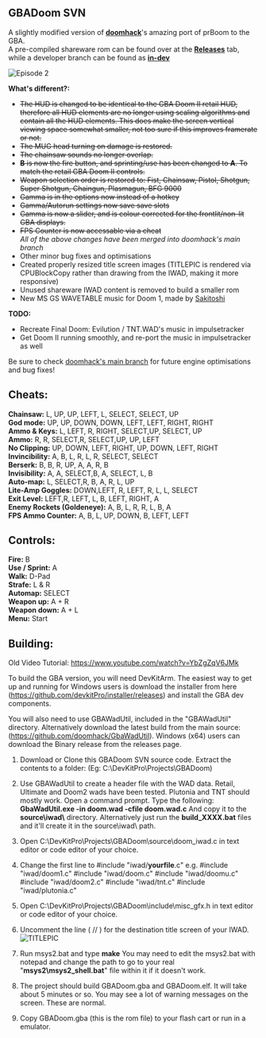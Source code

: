 
## GBADoom SVN

A slightly modified version of **[doomhack](https://github.com/doomhack/GBADoom)**'s amazing port of prBoom to the GBA.  
A pre-compiled shareware rom can be found over at the **[Releases](https://github.com/Kippykip/GBADoom/releases)** tab, while a developer branch can be found as **[in-dev](https://github.com/Kippykip/GBADoom/tree/in-dev)**

![Episode 2](https://i.imgur.com/kOwpVzW.png)  

**What's different?:**
 - ~~The HUD is changed to be identical to the GBA Doom II retail HUD, therefore all HUD elements are no longer using scaling algorithms and contain all the HUD elements. This does make the screen vertical viewing space somewhat smaller, not too sure if this improves framerate or not.~~
 - ~~The MUG head turning on damage is restored.~~
 - ~~The chainsaw sounds no longer overlap.~~
 - ~~**B** is now the fire button, and sprinting/use has been changed to **A**. To match the retail GBA Doom II controls.~~
 - ~~Weapon selection order is restored to: Fist, Chainsaw, Pistol, Shotgun, Super Shotgun, Chaingun, Plasmagun, BFG 9000~~  
 - ~~Gamma is in the options now instead of a hotkey~~
 - ~~Gamma/Autorun settings now save save slots~~  
 - ~~Gamma is now a slider, and is colour corrected for the frontlit/non-lit GBA displays.~~  
 - ~~FPS Counter is now accessable via a cheat~~  
*All of the above changes have been merged into doomhack's main branch*
 - Other minor bug fixes and optimisations
 - Created properly resized title screen images (TITLEPIC is rendered via CPUBlockCopy rather than drawing from the IWAD, making it more responsive)
 - Unused shareware IWAD content is removed to build a smaller rom
 - New MS GS WAVETABLE music for Doom 1, made by [Sakitoshi](https://www.romhacking.net/community/2272/)
 
**TODO:**
 - Recreate Final Doom: Evilution / TNT.WAD's music in impulsetracker
 - Get Doom II running smoothly, and re-port the music in impulsetracker as well

Be sure to check [doomhack's main branch](https://github.com/doomhack/GBADoom) for future engine optimisations and bug fixes!

## Cheats:
**Chainsaw:** L, UP, UP, LEFT, L, SELECT, SELECT, UP  
**God mode:** UP, UP, DOWN, DOWN, LEFT, LEFT, RIGHT, RIGHT  
**Ammo & Keys:** L, LEFT, R, RIGHT, SELECT,UP, SELECT, UP  
**Ammo:** R, R, SELECT,R, SELECT,UP, UP, LEFT  
**No Clipping:** UP, DOWN, LEFT, RIGHT, UP, DOWN, LEFT, RIGHT  
**Invincibility:** A, B, L, R, L, R, SELECT, SELECT  
**Berserk:** B, B, R, UP, A, A, R, B  
**Invisibility:** A, A, SELECT,B, A, SELECT, L, B  
**Auto-map:** L, SELECT,R, B, A, R, L, UP  
**Lite-Amp Goggles:** DOWN,LEFT, R, LEFT, R, L, L, SELECT  
**Exit Level:** LEFT,R, LEFT, L, B, LEFT, RIGHT, A  
**Enemy Rockets (Goldeneye):** A, B, L, R, R, L, B, A  
**FPS Ammo Counter:** A, B, L, UP, DOWN, B, LEFT, LEFT  

## Controls:  
**Fire:** B  
**Use / Sprint:** A  
**Walk:** D-Pad  
**Strafe:** L & R  
**Automap:** SELECT  
**Weapon up:** A + R  
**Weapon down:** A + L  
**Menu:** Start  

## Building:
Old Video Tutorial: https://www.youtube.com/watch?v=YbZgZqV6JMk

To build the GBA version, you will need DevKitArm. The easiest way to get up and running for Windows users is download the installer from here (https://github.com/devkitPro/installer/releases) and install the GBA dev components.

You will also need to use GBAWadUtil, included in the "GBAWadUtil\" directory. Alternatively download the latest build from the main source: (https://github.com/doomhack/GbaWadUtil). Windows (x64) users can download the Binary release from the releases page.

1) Download or Clone this GBADoom SVN source code.
Extract the contents to a folder: (Eg: C:\DevKitPro\Projects\GBADoom)

2) Use GBAWadUtil to create a header file with the WAD data. Retail, Ultimate and Doom2 wads have been tested. Plutonia and TNT should mostly work. 
Open a command prompt.
Type the following:
**GbaWadUtil.exe -in doom.wad -cfile doom.wad.c**
And copy it to the **source\\iwad\\** directory.
Alternatively just run the **build_XXXX.bat** files and it'll create it in the source\iwad\ path.

3) Open C:\DevKitPro\Projects\GBADoom\source\doom_iwad.c in text editor or code editor of your choice.
4) Change the first line to #include "iwad/**yourfile**.c" e.g.
#include "iwad/doom1.c"
#include "iwad/doom.c"
#include "iwad/doomu.c"
#include "iwad/doom2.c"
#include "iwad/tnt.c"
#include "iwad/plutonia.c"

5) Open C:\DevKitPro\Projects\GBADoom\include\misc_gfx.h in text editor or code editor of your choice.
6) Uncomment the line ( // ) for the destination title screen of your IWAD.
![TITLEPIC](https://i.imgur.com/PUt0IJh.png)
5) Run msys2.bat and type **make**
You may need to edit the msys2.bat with notepad and change the path to go to your real "**msys2\msys2_shell.bat**" file within it if it doesn't work.

6) The project should build GBADoom.gba and GBADoom.elf. It will take about 5 minutes or so. You may see a lot of warning messages on the screen. These are normal.

7) Copy GBADoom.gba (this is the rom file) to your flash cart or run in a emulator.
